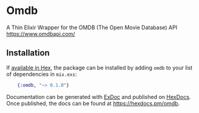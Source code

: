 # Omdb

A Thin Elixir Wrapper for the OMDB (The Open Movie Database) API https://www.omdbapi.com/

## Installation

If [available in Hex](https://hex.pm/docs/publish), the package can be installed
by adding `omdb` to your list of dependencies in `mix.exs`:

```elixir
    {:omdb, "~> 0.1.0"}
```

Documentation can be generated with [ExDoc](https://github.com/elixir-lang/ex_doc)
and published on [HexDocs](https://hexdocs.pm). Once published, the docs can
be found at <https://hexdocs.pm/omdb>.

